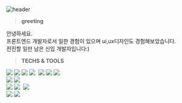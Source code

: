 ![header](https://capsule-render.vercel.app/api?type=waving&color=auto&height=300&section=header&text=Hello%20!!&fontSize=90)

<!-- 
[![Typing SVG](https://readme-typing-svg.demolab.com?font=Fira+Code&weight=100&size=18&duration=2000&pause=500&color=999999&center=%EA%B1%B0%EC%A7%93&vCenter=%EA%B1%B0%EC%A7%93&repeat=%EC%A7%84%EC%8B%A4&width=435&lines=%EC%95%88%EB%85%95%ED%95%98%EC%84%B8%EC%9A%94%2C+%ED%94%84%EB%A1%A0%ED%8A%B8%EC%97%94%EB%93%9C+%EA%B0%9C%EB%B0%9C%EC%9E%90+%EC%9D%B4%EC%8A%B9%EC%97%B0%EC%9E%85%EB%8B%88%EB%8B%A4.)](https://git.io/typing-svg) -->

> **greeting**

안녕하세요.<br>
프론트엔드 개발자로서 일한 경험이 있으며 ui,ux디자인도 경험해보았습니다.<br/>
전진할 일만 남은 신입 개발자입니다:) 

> **TECHS & TOOLS**

  <img src="https://img.shields.io/badge/-HTML5-E34F26?style=for-the-badge&logo=HTML5&logoColor=white">&nbsp;<img src="https://img.shields.io/badge/-CSS3-1572B6?style=for-the-badge&logo=CSS3&logoColor=white">&nbsp;<img src="https://img.shields.io/badge/-jQuery-0769AD?style=for-the-badge&logo=jQuery&logoColor=white">&nbsp;<img src="https://img.shields.io/badge/-JavaScript-F7DF1E?style=for-the-badge&logo=JavaScript&logoColor=white">&nbsp;
  <img src="https://img.shields.io/badge/-react-61DAFB?style=for-the-badge&logo=react&logoColor=white">&nbsp;<img src="https://img.shields.io/badge/-Redux-764ABC?style=for-the-badge&logo=sass&logoColor=white">
  <img src="https://img.shields.io/badge/-sass-CC6699?style=for-the-badge&logo=sass&logoColor=white">
  <br>
  <img src="https://img.shields.io/badge/-Node.js-339933?style=for-the-badge&logo=Node.js&logoColor=white">&nbsp;<img src="https://img.shields.io/badge/-Axios-5A29E4?style=for-the-badge&logo=axios&logoColor=white">
  <br>
  <img src="https://img.shields.io/badge/-Git-F05032?style=for-the-badge&logo=git&logoColor=white">&nbsp;<img src="https://img.shields.io/badge/-GitHub-181717?style=for-the-badge&logo=github&logoColor=white">&nbsp;
  <img src="https://img.shields.io/badge/-Visual Studio Code-007ACC?style=for-the-badge&logo=Visual Studio Code&logoColor=white">
  <br>
  <img src="https://img.shields.io/badge/-Figma-F24E1E?style=for-the-badge&logo=figma&logoColor=white">&nbsp;<img src="https://img.shields.io/badge/-Adobe XD-FF61F6?style=for-the-badge&logo=Adobe XD&logoColor=white">
















